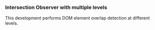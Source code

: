 ### Intersection Observer with multiple levels  

This development performs DOM element overlap detection at different levels.
